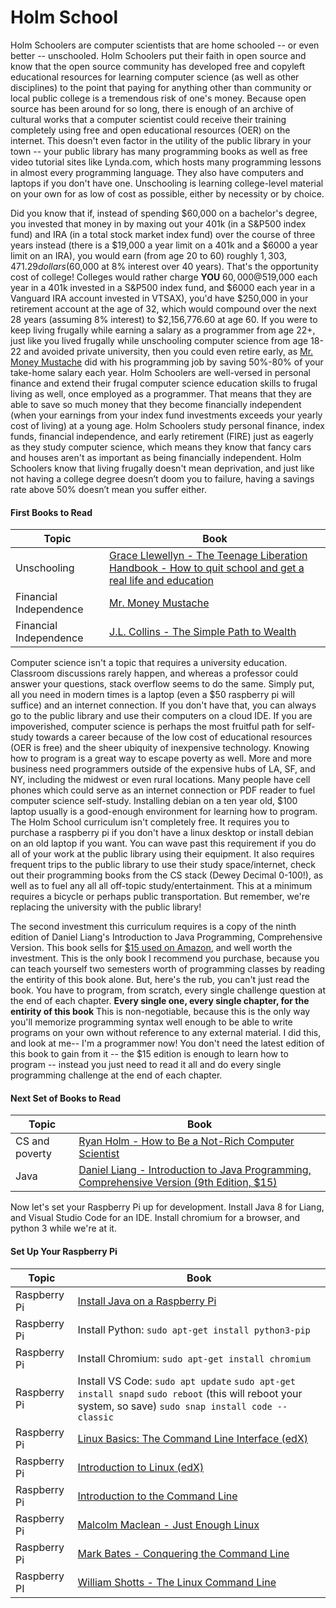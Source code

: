 # Holm School
Holm Schoolers are computer scientists that are home schooled -- or even better -- unschooled. Holm Schoolers put their faith in open source and know that the open source community has developed free and copyleft educational resources for learning computer science (as well as other disciplines) to the point that paying for anything other than community or local public college is a tremendous risk of one's money. Because open source has been around for so long, there is enough of an archive of cultural works that a computer scientist could receive their training completely using free and open educational resources (OER) on the internet. This doesn't even factor in the utility of the public library in your town -- your public library has many programming books as well as free video tutorial sites like Lynda.com, which hosts many programming lessons in almost every programming language. They also have computers and laptops if you don't have one. Unschooling is learning college-level material on your own for as low of cost as possible, either by necessity or by choice.

Did you know that if, instead of spending $60,000 on a bachelor's degree, you invested that money in by maxing out your 401k (in a S&P500 index fund) and IRA (in a total stock market index fund) over the course of three years instead (there is a $19,000 a year limit on a 401k and a $6000 a year limit on an IRA), you would earn (from age 20 to 60) roughly $1,303,471.29 dollars ($60,000 at 8% interest over 40 years). That's the opportunity cost of college! Colleges would rather charge __YOU__ $60,000 @ 5% or so interest from ages 20-60, then they would be the ones earning compound interest over 40 years! How much better it would be to teach yourself computer science using open source OER and put the money earned from your first programming job into a maxed-out 401k and IRA? If you maxed out your 401k and IRA every year you worked from age 22-32 ($19,000 each year in a 401k invested in a S&P500 index fund, and $6000 each year in a Vanguard IRA account invested in VTSAX), you'd have $250,000 in your retirement account at the age of 32, which would compound over the next 28 years (assuming 8% interest) to $2,156,776.60 at age 60. If you were to keep living frugally while earning a salary as a programmer from age 22+, just like you lived frugally while unschooling computer science from age 18-22 and avoided private university, then you could even retire early, as [Mr. Money Mustache](https://mrmoneymustache.com) did with his programming job by saving 50%-80% of your take-home salary each year. Holm Schoolers are well-versed in personal finance and extend their frugal computer science education skills to frugal living as well, once employed as a programmer. That means that they are able to save so much money that they become financially independent (when your earnings from your index fund investments exceeds your yearly cost of living) at a young age. Holm Schoolers study personal finance, index funds, financial independence, and early retirement (FIRE) just as eagerly as they study computer science, which means they know that fancy cars and houses aren't as important as being financially independent. Holm Schoolers know that living frugally doesn't mean deprivation, and just like not having a college degree doesn’t doom you to failure, having a savings rate above 50% doesn’t mean you suffer either. 

#### First Books to Read
Topic | Book
------------ | -------------
Unschooling | [Grace Llewellyn - The Teenage Liberation Handbook - How to quit school and get a real life and education](https://homominimus.files.wordpress.com/2013/11/the-teenage-liberation-handbook-how-to-quit-school-and-get-a-real-life-and-education.pdf)
Financial Independence | [Mr. Money Mustache](http://www.mrmoneymustache.com/all-the-posts-since-the-beginning-of-time/)
Financial Independence | [J.L. Collins - The Simple Path to Wealth](https://jlcollinsnh.com/stock-series/)

Computer science isn't a topic that requires a university education. Classroom discussions rarely happen, and whereas a professor could answer your questions, stack overflow seems to do the same. Simply put, all you need in modern times is a laptop (even a $50 raspberry pi will suffice) and an internet connection. If you don't have that, you can always go to the public library and use their computers on a cloud IDE. If you are impoverished, computer science is perhaps the most fruitful path for self-study towards a career because of the low cost of educational resources (OER is free) and the sheer ubiquity of inexpensive technology. Knowing how to program is a great way to escape poverty as well. More and more business need programmers outside of the expensive hubs of LA, SF, and NY, including the midwest or even rural locations. Many people have cell phones which could serve as an internet connection or PDF reader to fuel computer science self-study. Installing debian on a ten year old, $100 laptop usually is a good-enough environment for learning how to program. The Holm School curriculum isn't completely free. It requires you to purchase a raspberry pi if you don't have a linux desktop or install debian on an old laptop if you want. You can wave past this requirement if you do all of your work at the public library using their equipment. It also requires frequent trips to the public library to use their study space/internet, check out their programming books from the CS stack (Dewey Decimal 0-100!), as well as to fuel any all all off-topic study/entertainment. This at a minimum requires a bicycle or perhaps public transportation. But remember, we're replacing the university with the public library!

The second investment this curriculum requires is a copy of the ninth edition of Daniel Liang's Introduction to Java Programming, Comprehensive Version. This book sells for [$15 used on Amazon](https://www.amazon.com/Introduction-Java-Programming-Comprehensive-Version/dp/0132936526), and well worth the investment. This is the only book I recommend you purchase, because you can teach yourself two semesters worth of programming classes by reading the entirity of this book alone. But, here's the rub, you can't just read the book. You have to program, from scratch, every single challenge question at the end of each chapter. __Every single one, every single chapter, for the entirity of this book__ This is non-negotiable, because this is the only way you'll memorize programming syntax well enough to be able to write programs on your own without reference to any external material. I did this, and look at me-- I'm a programmer now! You don't need the latest edition of this book to gain from it -- the $15 edition is enough to learn how to program -- instead you just need to read it all and do every single programming challenge at the end of each chapter.

#### Next Set of Books to Read
Topic    | Book
---------|----------
CS and poverty | [Ryan Holm - How to Be a Not-Rich Computer Scientist](https://holm.school/about/)
Java | [Daniel Liang - Introduction to Java Programming, Comprehensive Version (9th Edition, $15)](https://www.amazon.com/gp/offer-listing/0132936526/ref=dp_olp_used?ie=UTF8&condition=used)


Now let's set your Raspberry Pi up for development. Install Java 8 for Liang, and Visual Studio Code for an IDE. Install chromium for a browser, and python 3 while we're at it.

#### Set Up Your Raspberry Pi

Topic    | Book
---------|----------
Raspberry Pi | [Install Java on a Raspberry Pi](https://gist.github.com/ribasco/fff7d30b31807eb02b32bcf35164f11f)
Raspberry Pi | Install Python: ```sudo apt-get install python3-pip```
Raspberry Pi | Install Chromium: ```sudo apt-get install chromium```
Raspberry Pi | Install VS Code: ```sudo apt update``` ```sudo apt-get install snapd``` ```sudo reboot``` (this will reboot your system, so save) ```sudo snap install code --classic``` 
Raspberry Pi | [Linux Basics: The Command Line Interface (edX)](https://www.edx.org/course/linux-basics-the-command-line-interface)
Raspberry Pi | [Introduction to Linux (edX)](https://www.edx.org/course/introduction-to-linux)
Raspberry Pi | [Introduction to the Command Line](https://launchschool.com/books/command_line)
Raspberry Pi | [Malcolm Maclean - Just Enough Linux](https://leanpub.com/jelinux/read)
Raspberry Pi | [Mark Bates - Conquering the Command Line](http://conqueringthecommandline.com/book)
Raspberry PI | [William Shotts - The Linux Command Line](http://linuxcommand.org/tlcl.php)




